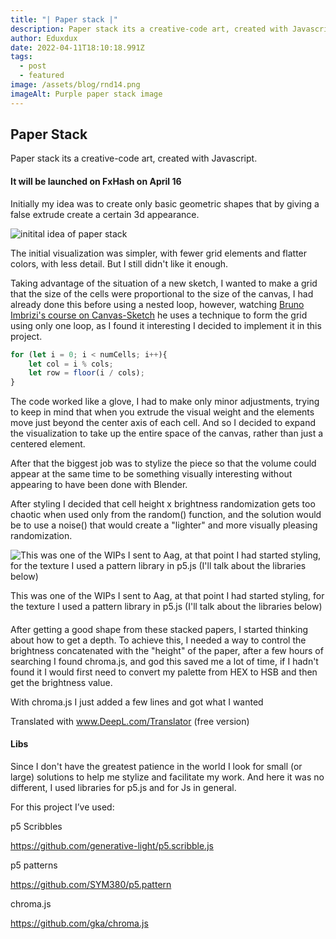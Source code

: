 ```yaml
---
title: "| Paper stack |"
description: Paper stack its a creative-code art, created with Javascript.
author: Eduxdux
date: 2022-04-11T18:10:18.991Z
tags:
  - post
  - featured
image: /assets/blog/rnd14.png
imageAlt: Purple paper stack image
---
```

<!--StartFragment-->

## Paper Stack

Paper stack its a creative-code art, created with Javascript.

#### **It will be launched on FxHash on April 16**

Initially my idea was to create only basic geometric shapes that by giving a false extrude create a certain 3d appearance.

![initital idea of paper stack](https://www.notion.so/image/https%3A%2F%2Fs3.us-west-2.amazonaws.com%2Fsecure.notion-static.com%2F76abbf2d-313d-4178-9f33-553ec023a916%2Fowip1.jpg%3FX-Amz-Algorithm%3DAWS4-HMAC-SHA256%26X-Amz-Content-Sha256%3DUNSIGNED-PAYLOAD%26X-Amz-Credential%3DAKIAT73L2G45EIPT3X45%252F20220325%252Fus-west-2%252Fs3%252Faws4_request%26X-Amz-Date%3D20220325T182049Z%26X-Amz-Expires%3D86400%26X-Amz-Signature%3D0e398baa628508362a71fbd32775f4adf1d554636c6c0c37a90d15bd7ec4f838%26X-Amz-SignedHeaders%3Dhost%26x-id%3DGetObject?table=block&id=0055a448-dad5-4784-99dc-c5da7ac47920&cache=v2)

The initial visualization was simpler, with fewer grid elements and flatter colors, with less detail. But I still didn't like it enough.

Taking advantage of the situation of a new sketch, I wanted to make a grid that the size of the cells were proportional to the size of the canvas, I had already done this before using a nested loop, however, watching [Bruno Imbrizi's course on Canvas-Sketch](https://www.domestika.org/pt/courses/2729-programacao-criativa-produza-pecas-visuais-com-javascript) he uses a technique to form the grid using only one loop, as I found it interesting I decided to implement it in this project.

```javascript
for (let i = 0; i < numCells; i++){
    let col = i % cols;
    let row = floor(i / cols);
}
```

The code worked like a glove, I had to make only minor adjustments, trying to keep in mind that when you extrude the visual weight and the elements move just beyond the center axis of each cell. And so I decided to expand the visualization to take up the entire space of the canvas, rather than just a centered element.

After that the biggest job was to stylize the piece so that the volume could appear at the same time to be something visually interesting without appearing to have been done with Blender.

After styling I decided that cell height x brightness randomization gets too chaotic when used only from the random() function, and the solution would be to use a noise() that would create a "lighter" and more visually pleasing randomization.

![This was one of the WIPs I sent to Aag, at that point I had started styling, for the texture I used a pattern library in p5.js (I'll talk about the libraries below)](https://www.notion.so/image/https%3A%2F%2Fs3.us-west-2.amazonaws.com%2Fsecure.notion-static.com%2F46ef78de-7bf4-4b8a-93bf-1d13eaf626e7%2Fphoto_2022-03-07_20-06-32.jpg%3FX-Amz-Algorithm%3DAWS4-HMAC-SHA256%26X-Amz-Content-Sha256%3DUNSIGNED-PAYLOAD%26X-Amz-Credential%3DAKIAT73L2G45EIPT3X45%252F20220325%252Fus-west-2%252Fs3%252Faws4_request%26X-Amz-Date%3D20220325T182049Z%26X-Amz-Expires%3D86400%26X-Amz-Signature%3D664df22b1a01fcaefcbef3faa617f8f814758ecd5124a1ba811aec17ffec0a84%26X-Amz-SignedHeaders%3Dhost%26x-id%3DGetObject?table=block&id=3d21c162-a8b9-4951-aa8d-fa78025b50bc&cache=v2 "This was one of the WIPs I sent to Aag, at that point I had started styling, for the texture I used a pattern library in p5.js (I'll talk about the libraries below)")

This was one of the WIPs I sent to Aag, at that point I had started styling, for the texture I used a pattern library in p5.js (I'll talk about the libraries below)

#### [](https://eduxdux.xyz/paper-stack#8729491d241642bb985c4704db8f99ba "Libs")

After getting a good shape from these stacked papers, I started thinking about how to get a depth. To achieve this, I needed a way to control the brightness concatenated with the "height" of the paper, after a few hours of searching I found chroma.js, and god this saved me a lot of time, if I hadn't found it I would first need to convert my palette from HEX to HSB and then get the brightness value.

With chroma.js I just added a few lines and got what I wanted

Translated with www.DeepL.com/Translator (free version)

#### Libs

Since I don't have the greatest patience in the world I look for small (or large) solutions to help me stylize and facilitate my work. And here it was no different, I used libraries for p5.js and for Js in general.

For this project I’ve used:

p5 Scribbles

<https://github.com/generative-light/p5.scribble.js>



p5 patterns

<https://github.com/SYM380/p5.pattern>



chroma.js

<https://github.com/gka/chroma.js>

<!--EndFragment-->